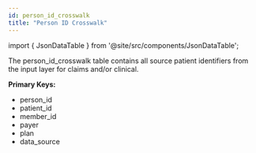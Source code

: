 ```yaml
---
id: person_id_crosswalk
title: "Person ID Crosswalk"
---
```


import { JsonDataTable } from '@site/src/components/JsonDataTable';

The person_id_crosswalk table contains all source patient identifiers from 
the input layer for claims and/or clinical.

**Primary Keys:**
  * person_id
  * patient_id
  * member_id
  * payer
  * plan
  * data_source

<JsonDataTable jsonPath="nodes.model\.the_tuva_project\.core__person_id_crosswalk.columns" />
